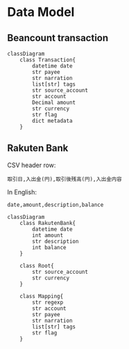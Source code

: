 # Data Model

## Beancount transaction

```mermaid
classDiagram
    class Transaction{
        datetime date
        str payee
        str narration
        list[str] tags
        str source_account
        str account
        Decimal amount
        str currency
        str flag
        dict metadata
    }
```


## Rakuten Bank

CSV header row:

```csv
取引日,入出金(円),取引後残高(円),入出金内容
```

In English:

```csv
date,amount,description,balance
```


```mermaid
classDiagram
    class RakutenBank{
        datetime date
        int amount
        str description
        int balance
    }

    class Root{
        str source_account
        str currency
    }

    class Mapping{
        str regexp
        str account
        str payee
        str narration
        list[str] tags
        str flag
    }
```
